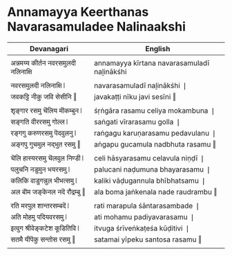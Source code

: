 # Annamayya Keerthanas Navarasamuladee Nalinaakshi

| Devanagari | English |
| ------ | ------ |
|  |  |
| अन्नमय्य कीर्तन नवरसमुलदी नलिनाक्षि   | annamayya kīrtana navarasamuladī naḻinākśhi   |
|  |  |
| नवरसमुलदी नलिनाक्षि ❘   | navarasamuladī naḻinākśhi ❘   |
| जवकट्टि नीकु जवि सेसीनि ‖   | javakaṭṭi nīku javi sesīni ‖   |
|  |  |
| शृङ्गार रसमु चॆलिय मॊकम्बुन ❘   | śṛṅgāra rasamu celiya mokambuna ❘   |
| सङ्गति वीररसमु गोल्ल ❘   | saṅgati vīrarasamu golla ❘   |
| रङ्गगु करुणरसमु पॆदवुलनु ❘   | raṅgagu karuṇarasamu pedavulanu ❘   |
| अङ्गपु गुचमुल नद्भुत रसमु ‖   | aṅgapu gucamula nadbhuta rasamu ‖   |
|  |  |
| चॆलि हास्यरसमु चॆलवुल निण्डी ❘   | celi hāsyarasamu celavula niṇḍī ❘   |
| पलुचनि नडुमुन भयरसमु ❘   | palucani naḍumuna bhayarasamu ❘   |
| कलिकि वाडुगन्नुल भीभत्समु ❘   | kaliki vāḍugannula bhībhatsamu ❘   |
| अल बॊम जङ्कॆनल नदॆ रौद्रम्बु ‖   | ala boma jaṅkenala nade raudrambu ‖   |
|  |  |
| रति मरपुल शान्तरसम्बदॆ ❘   | rati marapula śāntarasambade ❘   |
| अति मोहमु पदियवरसमु ❘   | ati mohamu padiyavarasamu ❘   |
| इत्वुग श्रीवेङ्कटेश कूडितिवि ❘   | itvuga śrīveṅkaṭeśa kūḍitivi ❘   |
| सतमै यीपॆकु सन्तोस रसमु ‖   | satamai yīpeku santosa rasamu ‖   |
|  |  |
